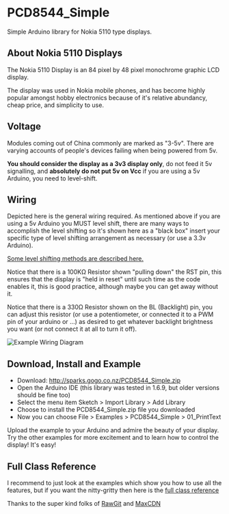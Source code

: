# PCD8544_Simple
Simple Arduino library for Nokia 5110 type displays.

## About Nokia 5110 Displays

The Nokia 5110 Display is an 84 pixel by 48 pixel monochrome graphic LCD display.  

The display was used in Nokia mobile phones, and has become highly popular amongst hobby electronics because of it's relative abundancy, cheap price, and simplicity to use.

## Voltage

Modules coming out of China commonly are marked as "3-5v".  There are varying accounts of people's devices failing when being powered from 5v.

**You should consider the display as a 3v3 display only**, do not feed it 5v signalling, and **absolutely do not put 5v on Vcc** if you are using a 5v Arduino, you need to level-shift.

## Wiring

Depicted here is the general wiring required.  As mentioned above if you are using a 5v Arduino you MUST level shift, there are many ways to accomplish the level shifting so it's shown here as a "black box" insert your specific type of level shifting arrangement as necessary (or use a 3.3v Arduino).

[Some level shifting methods are described here.](LEVEL_SHIFT.md)

Notice that there is a 100KΩ Resistor shown "pulling down" the RST pin, this ensures that the display is "held in reset" until such time as the code enables it, this is good practice, although maybe you can get away without it.

Notice that there is a 330Ω Resistor shown on the BL (Backlight) pin, you can adjust this resistor (or use a potentiometer, or connected it to a PWM pin of your arduino or ...) as desired to get whatever backlight brightness you want (or not connect it at all to turn it off).

![Example Wiring Diagram](https://rawgit.com/sleemanj/PCD8544_Simple/master/docs/wiring-diagram.png "Example Wiring Diagram")

## Download, Install and Example

* Download: http://sparks.gogo.co.nz/PCD8544_Simple.zip
* Open the Arduino IDE (this library was tested in 1.6.9, but older versions should be fine too)
* Select the menu item Sketch > Import Library > Add Library
* Choose to install the PCD8544_Simple.zip file you downloaded
* Now you can choose File > Examples > PCD8544_Simple > 01_PrintText

Upload the example to your Arduino and admire the beauty of your display.  Try the other examples for more excitement and to learn how to control the display!  It's easy!

## Full Class Reference

I recommend to just look at the examples which show you how to use all the features, but if you want the nitty-gritty then here is the [full class reference](https://rawgit.com/sleemanj/PCD8544_Simple/70b4c90/docs/html/class_p_c_d8544___simple.html)

Thanks to the super kind folks of [RawGit](https://rawgit.com/) and [MaxCDN](http://www.maxcdn.com/)